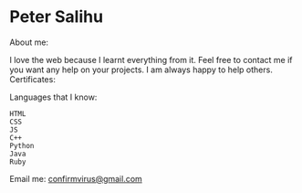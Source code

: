 # Peter Salihu
About me:

I love the web because I learnt everything from it. Feel free to contact me if you want any help on your projects. I am always happy to help others.
Certificates:

Languages that I know:

    HTML
    CSS
    JS
    C++
    Python
    Java
    Ruby


Email me: confirmvirus@gmail.com
